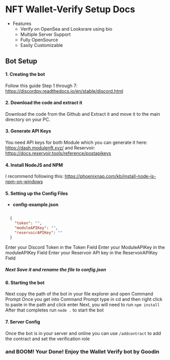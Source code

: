 
# NFT Wallet-Verify Setup Docs

  * Features
    * Verify on OpenSea and Looksrare using bio
    * Multiple Server Support
    * Fully OpenSource
    * Easily Customizable

## Bot Setup
#### 1. Creating the bot

Follow this guide Step 1 through 7: https://discordpy.readthedocs.io/en/stable/discord.html

#### 2. Download the code and extract it
Download the code from the Github and Extract it and move it to the main directory on your PC.

#### 3. Generate API Keys
You need API keys for both Module which you can generate it here: https://dash.modulenft.xyz/ and Reservoir: https://docs.reservoir.tools/reference/postapikeys

#### 4. Install NodeJS and NPM
I recommend following this: https://phoenixnap.com/kb/install-node-js-npm-on-windows

#### 5. Setting up the Config Files
* __config-example.json__
```json

  {
    "token": "",
    "moduleAPIKey": "",
    "reservoirAPIKey": ""
  }

```
Enter your Discord Token in the Token Field
Enter your ModuleAPIKey in the moduleAPIKey Field
Enter your Reservoir API key in the ReservoirAPIKey Field

##### Next Save it and rename the file to config.json

#### 6. Starting the bot
Next copy the path of the bot in your file explorer and open Command Prompt
Once you get into Command Prompt type in cd and then right click to paste in the path and click enter
Next, you will need to run `npm install`
After that completes run `node .` to start the bot

#### 7. Server Config
Once the bot is in your server and online you can use `/addcontract` to add the contract and set the verification role

### and BOOM! Your Done! Enjoy the Wallet Verify bot by Goodin

